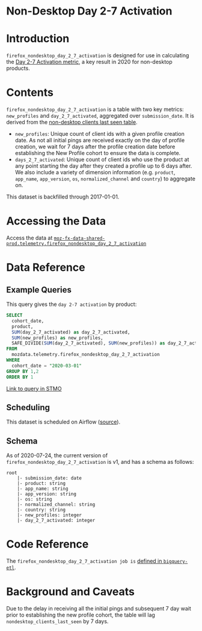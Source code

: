 # Non-Desktop Day 2-7 Activation

<!-- toc -->

# Introduction

`firefox_nondesktop_day_2_7_activation` is designed for use in calculating the [Day 2-7 Activation metric](../../../metrics/metrics.md#day-2-7-activation), a key result in 2020 for non-desktop products.

# Contents

`firefox_nondesktop_day_2_7_activation` is a table with two key metrics: `new_profiles` and `day_2_7_activated`, aggregated over `submission_date`. It is derived from the [non-desktop clients last seen table](https://docs.telemetry.mozilla.org/cookbooks/clients_last_seen_bits.html).

- `new_profiles`: Unique count of client ids with a given profile creation date. As not all initial pings are received exactly on the day of profile creation, we wait for 7 days after the profile creation date before establishing the New Profile cohort to ensure the data is complete.
- `days_2_7_activated`: Unique count of client ids who use the product at any point starting the day after they created a profile up to 6 days after.
  We also include a variety of dimension information (e.g. `product`, `app_name`, `app_version`, `os`, `normalized_channel` and `country`) to aggregate on.

This dataset is backfilled through 2017-01-01.

# Accessing the Data

Access the data at [`moz-fx-data-shared-prod.telemetry.firefox_nondesktop_day_2_7_activation`](https://console.cloud.google.com/bigquery?project=moz-fx-data-shared-prod&p=moz-fx-data-shared-prod&d=telemetry&t=firefox_nondesktop_day_2_7_activation&page=table)

# Data Reference

## Example Queries

This query gives the `day 2-7 activation` by product:

```sql
SELECT
  cohort_date,
  product,
  SUM(day_2_7_activated) as day_2_7_activated,
  SUM(new_profiles) as new_profiles,
  SAFE_DIVIDE(SUM(day_2_7_activated), SUM(new_profiles)) as day_2_7_activation
FROM
  mozdata.telemetry.firefox_nondesktop_day_2_7_activation
WHERE
  cohort_date = "2020-03-01"
GROUP BY 1,2
ORDER BY 1
```

[Link to query in STMO](https://sql.telemetry.mozilla.org/queries/72054)

## Scheduling

This dataset is scheduled on Airflow ([source](https://github.com/mozilla/telemetry-airflow/blob/59effc6ead0b764a9ef3d30f40fbdb4b0b3394ec/dags/copy_deduplicate.py#L337)).

## Schema

As of 2020-07-24, the current version of `firefox_nondesktop_day_2_7_activation` is v1, and has a schema as follows:

```
root
    |- submission_date: date
    |- product: string
    |- app_name: string
    |- app_version: string
    |- os: string
    |- normalized_channel: string
    |- country: string
    |- new_profiles: integer
    |- day_2_7_activated: integer
```

# Code Reference

The `firefox_nondesktop_day_2_7_activation job is` [defined in `bigquery-etl`](https://github.com/mozilla/bigquery-etl/blob/master/sql/moz-fx-data-shared-prod/telemetry_derived/firefox_nondesktop_day_2_7_activation_v1/query.sql).

# Background and Caveats

Due to the delay in receiving all the initial pings and subsequent 7 day wait prior to establishing the new profile cohort, the table will lag `nondesktop_clients_last_seen` by 7 days.

